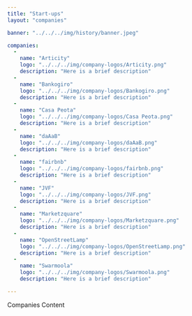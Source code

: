 ```yaml
---
title: "Start-ups"
layout: "companies"

banner: "../../../img/history/banner.jpeg"

companies:
  -
    name: "Articity"
    logo: "../../../img/company-logos/Articity.png"
    description: "Here is a brief description"
  -
    name: "Bankogiro"
    logo: "../../../img/company-logos/Bankogiro.png"
    description: "Here is a brief description"
  -
    name: "Casa Peota"
    logo: "../../../img/company-logos/Casa Peota.png"
    description: "Here is a brief description"
  -
    name: "daAaB"
    logo: "../../../img/company-logos/daAaB.png"
    description: "Here is a brief description"
  -
    name: "fairbnb"
    logo: "../../../img/company-logos/fairbnb.png"
    description: "Here is a brief description"
  -
    name: "JVF"
    logo: "../../../img/company-logos/JVF.png"
    description: "Here is a brief description"
  -
    name: "Marketzquare"
    logo: "../../../img/company-logos/Marketzquare.png"
    description: "Here is a brief description"
  -
    name: "OpenStreetLamp"
    logo: "../../../img/company-logos/OpenStreetLamp.png"
    description: "Here is a brief description"
  -
    name: "Swarmoola"
    logo: "../../../img/company-logos/Swarmoola.png"
    description: "Here is a brief description"

---
```

Companies Content
